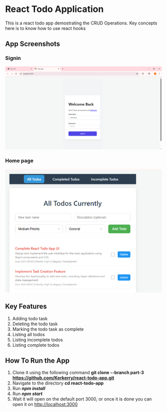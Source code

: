 # React Todo Application
This is a react todo app demostrating the CRUD Operations. Key concepts here is to know how to use react hooks


## App Screenshots
### Signin
![Sigin page](signin.png)

### Home page
![UI Screenshot for the home page](app.png)

## Key Features
1. Adding todo task
2. Deleting the todo task
3. Marking the todo task as complete
4. Listing all todos
5. Listing incomplete todos
6. Listing complete todos

## How To Run the App
1. Clone it using the following command **git clone --branch part-3 https://github.com/Kerkerry/react-todo-app.git**
2. Navigate to the directory **cd react-todo-app**
2. Run ***npm install***
3. Run ***npm start***
4. Wait it will open on the default port 3000, or once it is done you can open it on [http://localhost:3000](http://localhost:3000)

